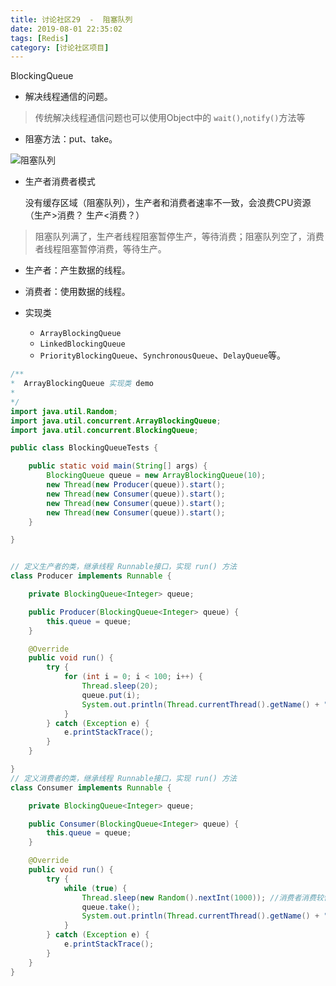 ```yaml
---
title: 讨论社区29  -  阻塞队列
date: 2019-08-01 22:35:02
tags: [Redis]
category: [讨论社区项目]
---
```


BlockingQueue

- 解决线程通信的问题。

> 传统解决线程通信问题也可以使用Object中的 `wait()`,`notify()`方法等

- 阻塞方法：put、take。

![阻塞队列](https://s1.ax1x.com/2020/09/08/wllqKJ.png)

- 生产者消费者模式

  没有缓存区域（阻塞队列），生产者和消费者速率不一致，会浪费CPU资源（生产>消费？ 生产<消费？）
> 阻塞队列满了，生产者线程阻塞暂停生产，等待消费；阻塞队列空了，消费者线程阻塞暂停消费，等待生产。


  - 生产者：产生数据的线程。
  - 消费者：使用数据的线程。

- 实现类

  - `ArrayBlockingQueue`
  - `LinkedBlockingQueue`
  - `PriorityBlockingQueue`、`SynchronousQueue`、`DelayQueue`等。

```java
/**
*  ArrayBlockingQueue 实现类 demo
*
*/
import java.util.Random;
import java.util.concurrent.ArrayBlockingQueue;
import java.util.concurrent.BlockingQueue;

public class BlockingQueueTests {

    public static void main(String[] args) {
        BlockingQueue queue = new ArrayBlockingQueue(10);
        new Thread(new Producer(queue)).start();
        new Thread(new Consumer(queue)).start();
        new Thread(new Consumer(queue)).start();
        new Thread(new Consumer(queue)).start();
    }

}


// 定义生产者的类，继承线程 Runnable接口，实现 run() 方法
class Producer implements Runnable {

    private BlockingQueue<Integer> queue;

    public Producer(BlockingQueue<Integer> queue) {
        this.queue = queue;
    }

    @Override
    public void run() {
        try {
            for (int i = 0; i < 100; i++) {
                Thread.sleep(20);
                queue.put(i);
                System.out.println(Thread.currentThread().getName() + "生产:" + queue.size());
            }
        } catch (Exception e) {
            e.printStackTrace();
        }
    }

}
// 定义消费者的类，继承线程 Runnable接口，实现 run() 方法
class Consumer implements Runnable {

    private BlockingQueue<Integer> queue;

    public Consumer(BlockingQueue<Integer> queue) {
        this.queue = queue;
    }

    @Override
    public void run() {
        try {
            while (true) {
                Thread.sleep(new Random().nextInt(1000)); //消费者消费较慢
                queue.take();
                System.out.println(Thread.currentThread().getName() + "消费:" + queue.size());
            }
        } catch (Exception e) {
            e.printStackTrace();
        }
    }
}
```

